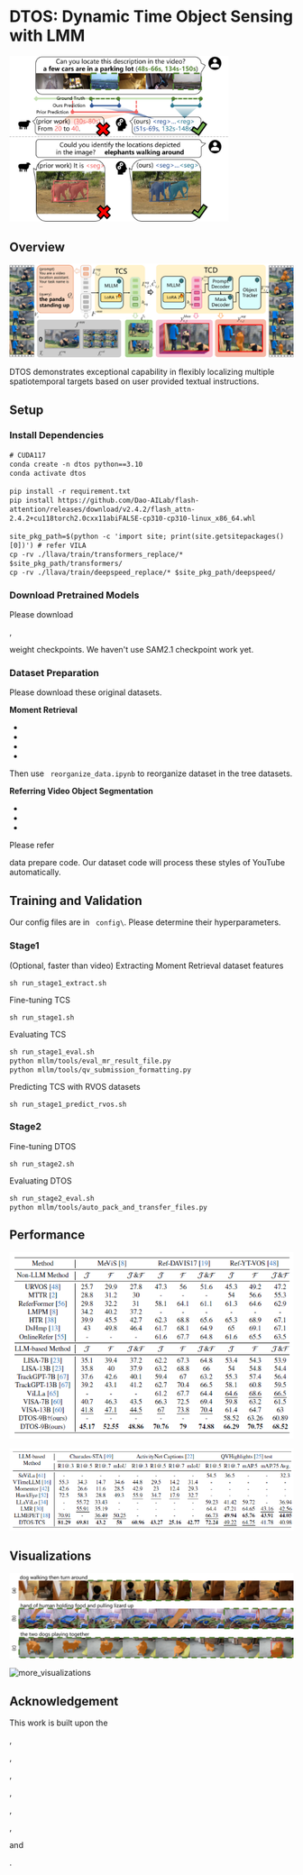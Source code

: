 # DTOS: Dynamic Time Object Sensing with LMM

<img src="assert\motivation.png#pic_center" alt="motivation" style="zoom:38%;" />

## Overview

![model](assert\model.png)

DTOS demonstrates exceptional capability in flexibly localizing multiple spatiotemporal targets based on user provided textual instructions.

## Setup

### Install Dependencies

```shell
# CUDA117
conda create -n dtos python==3.10
conda activate dtos

pip install -r requirement.txt
pip install https://github.com/Dao-AILab/flash-attention/releases/download/v2.4.2/flash_attn-2.4.2+cu118torch2.0cxx11abiFALSE-cp310-cp310-linux_x86_64.whl

site_pkg_path=$(python -c 'import site; print(site.getsitepackages()[0])') # refer VILA
cp -rv ./llava/train/transformers_replace/* $site_pkg_path/transformers/
cp -rv ./llava/train/deepspeed_replace/* $site_pkg_path/deepspeed/
```

### Download Pretrained Models

Please download 

[VILA]: https://huggingface.co/collections/Efficient-Large-Model/vila-on-pre-training-for-visual-language-models-65d8022a3a52cd9bcd62698e

,

[SAM2]: https://huggingface.co/models?search=facebook/sam2

 weight checkpoints. We haven't use SAM2.1 checkpoint work yet.

### Dataset Preparation

Please download these original datasets.

**Moment Retrieval**

- [DiDeMo]: https://github.com/lisaanne/localizingmoments?tab=readme-ov-file#localizing-moments-in-video-with-natural-language

- [Activity-Captions]: https://github.com/ranjaykrishna/densevid_eval

- [Charades-STA]: https://github.com/jiyanggao/TALL

- [QVHighlights]: https://github.com/jayleicn/moment_detr

Then use ` reorganize_data.ipynb` to reorganize dataset in the tree datasets.

**Referring Video Object Segmentation**

- [MeViS]: https://github.com/henghuiding/MeViS

- [Ref-YT-VOS]: https://github.com/skynbe/Refer-Youtube-VOS

- [Ref-DAVIS17]: https://github.com/davisvideochallenge/davis2017-evaluation

Please refer 

[VISA]: https://github.com/cilinyan/VISA?tab=readme-ov-file#1-training-data-preparation

data prepare code. Our dataset code will process these styles of YouTube automatically.

## Training and Validation

Our config files are in ` config\`. Please determine their hyperparameters.

### Stage1

(Optional,  faster than video) Extracting Moment Retrieval dataset features 

```shell
sh run_stage1_extract.sh
```

Fine-tuning TCS

```shell
sh run_stage1.sh
```

Evaluating TCS

```shell
sh run_stage1_eval.sh
python mllm/tools/eval_mr_result_file.py
python mllm/tools/qv_submission_formatting.py
```

Predicting TCS with RVOS datasets

```shell
sh run_stage1_predict_rvos.sh
```

### Stage2

Fine-tuning DTOS

```shell
sh run_stage2.sh
```

Evaluating DTOS

```shell
sh run_stage2_eval.sh
python mllm/tools/auto_pack_and_transfer_files.py
```

## Performance

![RVOS_comp](assert\RVOS_comp.png)

![MR_comp](assert\MR_comp.png)

## Visualizations

![visualization](assert\visualization.png)

![more_visualizations](assert\more_visualizations.png)

## Acknowledgement

This work is built upon the 

[VILA]: https://github.com/NVlabs/VILA

, 

[SAM2]: https://github.com/facebookresearch/sam2

, 

[Next-Chat]: https://github.com/NExT-ChatV/NExT-Chat

, 

[SAM]: https://github.com/facebookresearch/segment-anything

, 

[Moment-DETR]: https://github.com/jayleicn/moment_detr

, 

[DETR]: https://github.com/facebookresearch/detr

, 

[LLaVA]: https://github.com/haotian-liu/LLaVA

and 

[MeViS]: https://github.com/henghuiding/MeViS

.